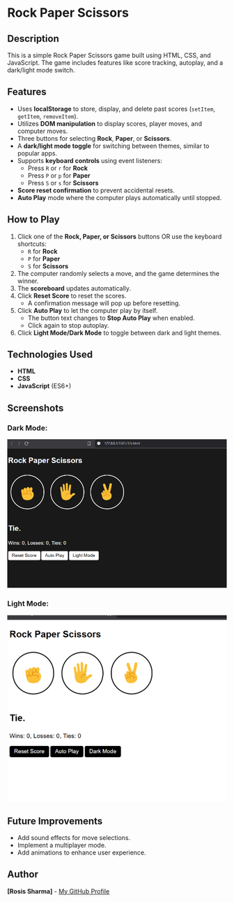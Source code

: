 # Rock Paper Scissors

## Description
This is a simple Rock Paper Scissors game built using HTML, CSS, and JavaScript. The game includes features like score tracking, autoplay, and a dark/light mode switch.

## Features
- Uses **localStorage** to store, display, and delete past scores (`setItem`, `getItem`, `removeItem`).
- Utilizes **DOM manipulation** to display scores, player moves, and computer moves.
- Three buttons for selecting **Rock**, **Paper**, or **Scissors**.
- A **dark/light mode toggle** for switching between themes, similar to popular apps.
- Supports **keyboard controls** using event listeners:
  - Press `R` or `r` for **Rock**
  - Press `P` or `p` for **Paper**
  - Press `S` or `s` for **Scissors**
- **Score reset confirmation** to prevent accidental resets.
- **Auto Play** mode where the computer plays automatically until stopped.

## How to Play
1. Click one of the **Rock, Paper, or Scissors** buttons OR use the keyboard shortcuts:
   - `R` for **Rock**
   - `P` for **Paper**
   - `S` for **Scissors**
2. The computer randomly selects a move, and the game determines the winner.
3. The **scoreboard** updates automatically.
4. Click **Reset Score** to reset the scores.
   - A confirmation message will pop up before resetting.
5. Click **Auto Play** to let the computer play by itself.
   - The button text changes to **Stop Auto Play** when enabled.
   - Click again to stop autoplay.
6. Click **Light Mode/Dark Mode** to toggle between dark and light themes.

## Technologies Used
- **HTML**
- **CSS**
- **JavaScript** (ES6+)

## Screenshots
### Dark Mode:
![Dark Mode](./images/dark-mode.png)

### Light Mode:

![Light Mode](./images/Light-mode.png)

## Future Improvements
- Add sound effects for move selections.
- Implement a multiplayer mode.
- Add animations to enhance user experience.

## Author
**[Rosis Sharma]** - [My GitHub Profile](https://github.com/rosheesh7)
